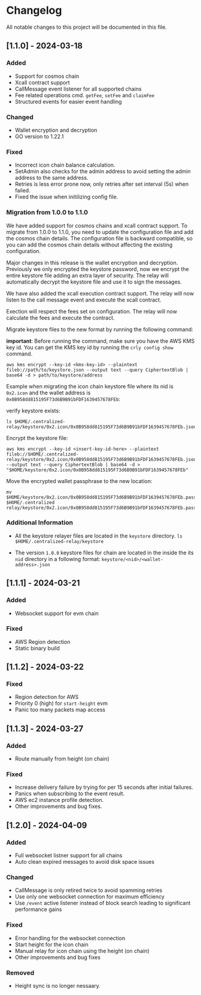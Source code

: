 # Changelog

All notable changes to this project will be documented in this file.

## [1.1.0] - 2024-03-18

### Added

- Support for cosmos chain
- Xcall contract support
- CallMessage event listener for all supported chains
- Fee related operations cmd. `getFee`, `setFee` and `claimFee`
- Structured events for easier event handling

### Changed

- Wallet encryption and decryption
- GO version to 1.22.1

### Fixed

- Incorrect icon chain balance calculation.
- SetAdmin also checks for the admin address to avoid setting the admin address to the same address.
- Retries is less error prone now, only retries after set interval (5s) when failed.
- Fixed the issue when initilizing config file.

### Migration from 1.0.0 to 1.1.0

We have added support for cosmos chains and xcall contract support. To migrate from 1.0.0 to 1.1.0, you need to update the configuration file and add the cosmos chain details. The configuration file is backward compatible, so you can add the cosmos chain details without affecting the existing configuration.

Major changes in this release is the wallet encryption and decryption. Previously we only encrypted the keystore password, now we encrypt the entire keystore file adding an extra layer of security. The relay will automatically decrypt the keystore file and use it to sign the messages.

We have also added the xcall execution contract support. The relay will now listen to the call message event and execute the xcall contract.

Exection will respect the fees set on configuration. The relay will now calculate the fees and execute the contract.

Migrate keystore files to the new format by running the following command:

**important**: Before running the command, make sure you have the AWS KMS key id. You can get the KMS key id by running the `crly config show` command.

```shell
aws kms encrypt --key-id <kms-key-id> --plaintext fileb://path/to/keystore.json --output text --query CiphertextBlob | base64 -d > path/to/keystore/address
```

Example when migrating the icon chain keystore file where its nid is `0x2.icon` and the wallet address is `0x0B958dd815195F73d6B9B91bFDF1639457678FEb`:

verify keystore exists:

```shell
ls $HOME/.centralized-relay/keystore/0x2.icon/0x0B958dd815195F73d6B9B91bFDF1639457678FEb.json
```

Encrypt the keystore file:

```shell
aws kms encrypt --key-id <insert-key-id-here> --plaintext fileb://$HOME/.centralized-relay/keystore/0x2.icon/0x0B958dd815195F73d6B9B91bFDF1639457678FEb.json --output text --query CiphertextBlob | base64 -d > "$HOME/keystore/0x2.icon/0x0B958dd815195F73d6B9B91bFDF1639457678FEb"
```

Move the encrypted wallet passphrase to the new location:

  ```shell
  mv $HOME/keystore/0x2.icon/0x0B958dd815195F73d6B9B91bFDF1639457678FEb.password $HOME/.centralized relay/keystore/0x2.icon/0x0B958dd815195F73d6B9B91bFDF1639457678FEb.pass
  ```

### Additional Information

- All the keystore relayer files are located in the `keystore` directory.
  `ls $HOME/.centralized-relay/keystore`

- The version `1.0.0` keystore files for chain are located in the inside the its `nid` directory in a following format:
  `keystore/<nid>/<wallet-address>.json`

## [1.1.1] - 2024-03-21

### Added

- Websocket support for evm chain

### Fixed

- AWS Region detection
- Static binary build

## [1.1.2] - 2024-03-22

### Fixed

- Region detection for AWS
- Priority 0 (high) for `start-height` evm
- Panic too many packets map access

## [1.1.3] - 2024-03-27

### Added

- Route manually from height (on chain)

### Fixed

- Increase delivery failure by trying for per 15 seconds after initial failures.
- Panics when subscribing to the event result.
- AWS ec2 instance profile detection.
- Other improvements and bug fixes.

## [1.2.0] - 2024-04-09

### Added

- Full websocket listner support for all chains
- Auto clean expired messages to avoid disk space issues

### Changed

- CallMessage is only retired twice to avoid spamming retries
- Use only one websocket connection for maximum efficiency
- Use `/event` active listener instead of block search leading to significant performance gains

### Fixed

- Error handling for the websocket connection
- Start height for the icon chain
- Manual relay for icon chain using the height (on chain)
- Other improvements and bug fixes

### Removed

- Height sync is no longer nessaary.
